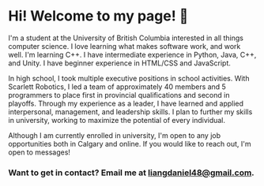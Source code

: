 # Hi! Welcome to my page! 👋

I'm a student at the University of British Columbia interested in all things computer science. I love learning what makes software work, and work well. I'm learning C++. I have intermediate experience in Python, Java, C++, and Unity. I have beginner experience in HTML/CSS and JavaScript.

In high school, I took multiple executive positions in school activities. With Scarlett Robotics, I led a team of approximately 40 members and 5 programmers to place first in provincial qualifications and second in playoffs. Through my experience as a leader, I have learned and applied interpersonal, management, and leadership skills. I plan to further my skills in university, working to maximize the potential of every individual.

Although I am currently enrolled in university, I'm open to any job opportunities both in Calgary and online. If you would like to reach out, I'm open to messages!

### Want to get in contact? Email me at liangdaniel48@gmail.com.

<!---
someone2060/someone2060 is a ✨ special ✨ repository because its `README.md` (this file) appears on your GitHub profile.
You can click the Preview link to take a look at your changes.
--->
